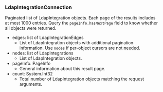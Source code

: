 ### LdapIntegrationConnection
Paginated list of LdapIntegration objects. Each page of the results includes at most 1000 entries. Query the `pageInfo.hasNextPage` field to know whether all objects were returned.

- edges: list of LdapIntegrationEdges
  - List of LdapIntegration objects with additional pagination information. Use `nodes` if per-object cursors are not needed.
- nodes: list of LdapIntegrations
  - List of LdapIntegration objects.
- pageInfo: PageInfo
  - General information about this result page.
- count: System.Int32
  - Total number of LdapIntegration objects matching the request arguments.
